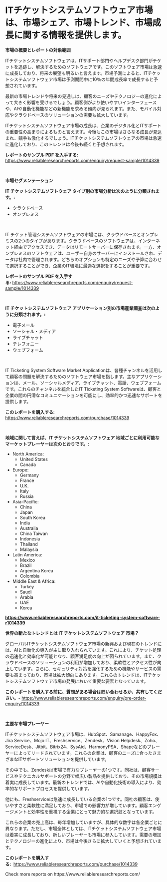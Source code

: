<p><h1>ITチケットシステムソフトウェア市場は、市場シェア、市場トレンド、市場成長に関する情報を提供します。</h1></p><p><strong>市場の概要とレポートの対象範囲</strong></p>
<p><p>ITチケットシステムソフトウェアは、ITサポート部門やヘルプデスク部門がチケットを追跡し、解決するためのソフトウェアです。このソフトウェア市場は急速に成長しており、将来の展望も明るいと言えます。市場予測によると、ITチケットシステムソフトウェア市場は予測期間中に10％の年間成長率で成長すると予想されています。</p><p>最新の市場トレンドや将来の見通しは、顧客のニーズやテクノロジーの進化によって大きく影響を受けるでしょう。顧客側がより使いやすいインターフェースや、AIや自動化機能などの新機能を求める傾向が見られます。また、モバイル対応やクラウドベースのソリューションの需要も拡大しています。</p><p>ITチケットシステムソフトウェア市場の成長は、企業のデジタル化とITサポートの重要性の高まりによるものと言えます。今後もこの市場はさらなる成長が見込まれ、競争も激化するでしょう。ITチケットシステムソフトウェアの市場は急速に進化しており、このトレンドは今後も続くと予想されます。</p></p>
<p><strong>レポートのサンプル PDF を入手する:</strong> <a href="https://www.reliableresearchreports.com/enquiry/request-sample/1014339">https://www.reliableresearchreports.com/enquiry/request-sample/1014339</a></p>
<p>&nbsp;</p>
<p><strong>市場セグメンテーション</strong></p>
<p><strong>IT チケットシステムソフトウェア タイプ別の市場分析は次のように分類されます。:</strong></p>
<p><ul><li>クラウドベース</li><li>オンプレミス</li></ul></p>
<p>&nbsp;</p>
<p><p>IT チケット管理システムソフトウェアの市場には、クラウドベースとオンプレミスの2つのタイプがあります。クラウドベースのソフトウェアは、インターネット経由でアクセスでき、データはリモートサーバーに保存されます。一方、オンプレミスのソフトウェアは、ユーザー自身のサーバーにインストールされ、データは社内で管理されます。どちらのオプションも特定のニーズや予算に合わせて選択することができ、企業のIT環境に最適な選択をすることが重要です。</p></p>
<p><strong>レポートのサンプル PDF を入手する:</strong>&nbsp;<a href="https://www.reliableresearchreports.com/enquiry/request-sample/1014339">https://www.reliableresearchreports.com/enquiry/request-sample/1014339</a></p>
<p>&nbsp;</p>
<p><strong> IT チケットシステムソフトウェア アプリケーション別の市場産業調査は次のように分類されます。:</strong></p>
<p><ul><li>電子メール</li><li>ソーシャル・メディア</li><li>ライブチャット</li><li>テレフォニー</li><li>ウェブフォーム</li></ul></p>
<p>&nbsp;</p>
<p><p>IT Ticketing System Software Market Applicationは、各種チャンネルを活用して顧客の問題を解決するためのソフトウェア市場を指します。主なアプリケーションは、メール、ソーシャルメディア、ライブチャット、電話、ウェブフォームです。これらのチャンネルを統合したIT Ticketing System Softwareは、顧客と企業の間の円滑なコミュニケーションを可能にし、効率的かつ迅速なサポートを提供します。</p></p>
<p><strong>このレポートを購入する:</strong>&nbsp; <a href="https://www.reliableresearchreports.com/purchase/1014339">https://www.reliableresearchreports.com/purchase/1014339</a></p>
<p>&nbsp;</p>
<p><strong>地域に関して言えば、IT チケットシステムソフトウェア 地域ごとに利用可能なマーケットプレーヤーは次のとおりです。:</strong></p>
<p><ul>
    <li>
        North America:
        <ul>
            <li>United States</li>
            <li>Canada</li>
        </ul>
    </li>
    <li>
        Europe:
        <ul>
            <li>Germany</li>
            <li>France</li>
            <li>U.K.</li>
            <li>Italy</li>
            <li>Russia</li>
        </ul>
    </li>
    <li>
        Asia-Pacific:
        <ul>
            <li>China</li>
            <li>Japan</li>
            <li>South Korea</li>
            <li>India</li>
            <li>Australia</li>
            <li>China Taiwan</li>
            <li>Indonesia</li>
            <li>Thailand</li>
            <li>Malaysia</li>
        </ul>
    </li>
    <li>
        Latin America:
        <ul>
            <li>Mexico</li>
            <li>Brazil</li>
            <li>Argentina Korea</li>
            <li>Colombia</li>
        </ul>
    </li>
    <li>
        Middle East & Africa:
        <ul>
            <li>Turkey</li>
            <li>Saudi</li>
            <li>Arabia</li>
            <li>UAE</li>
            <li>Korea</li>
        </ul>
    </li>
    </ul></p>
<p><strong><a href="https://www.reliableresearchreports.com/it-ticketing-system-software-r1014339">https://www.reliableresearchreports.com/it-ticketing-system-software-r1014339</a></strong>&nbsp;</p>
<p><strong>世界の新たなトレンドとは IT チケットシステムソフトウェア 市場？</strong></p>
<p><p>グローバルITチケットシステムソフトウェア市場の新興および現在のトレンドには、AIと自動化の導入が主に取り入れられています。これにより、チケット処理の迅速化と効率化が可能となり、顧客満足度の向上が図られています。また、クラウドベースのソリューションの利用が増加しており、柔軟性とアクセス性が向上しています。さらに、セキュリティ対策を強化するための機能やサービスの需要も高まっており、市場は拡大傾向にあります。これらのトレンドは、ITチケットシステムソフトウェア市場の発展において重要な要素となっています。</p></p>
<p><strong>このレポートを購入する前に、質問がある場合は問い合わせるか、共有してください。</strong>- <a href="https://www.reliableresearchreports.com/enquiry/pre-order-enquiry/1014339">https://www.reliableresearchreports.com/enquiry/pre-order-enquiry/1014339</a></p>
<p>&nbsp;</p>
<p><strong>主要な市場プレーヤー</strong></p>
<p><p>ITチケットシステムソフトウェア市場は、HubSpot、Samanage、HappyFox、Jira Service、Mojo IT、Freshservice、Zendesk、Vision Helpdesk、Zoho、ServiceDesk、Jitbit、Bitrix24、SysAid、HarmonyPSA、Shapeなどのプレーヤーによってリードされています。これらの企業は、顧客のニーズに合ったさまざまなITサポートソリューションを提供しています。</p><p>その中でも、Zendeskは市場で有力なプレーヤーの1つです。同社は、顧客サービスやテクニカルサポートの分野で幅広い製品を提供しており、その市場規模は着実に成長しています。最新のトレンドでは、AIや自動化技術の導入により、効率的なサポートプロセスを提供しています。</p><p>他にも、Freshserviceは急速に成長している企業の1つです。同社の顧客は、使いやすさと柔軟性に満足しており、市場での影響力が増しています。顧客エンゲージメントと効率性を重視する企業にとって魅力的な選択肢となっています。</p><p>これらの企業の売上高は、毎年増加していますが、具体的な数字は各企業ごとに異なります。ただし、市場全体としては、ITチケットシステムソフトウェア市場は着実に成長しており、新しいプレーヤーも市場に参入しています。需要の増加とテクノロジーの進化により、市場は今後さらに拡大していくと予想されています。</p></p>
<p><strong>このレポートを購入する:</strong>&nbsp;&nbsp;<a href="https://www.reliableresearchreports.com/purchase/1014339">https://www.reliableresearchreports.com/purchase/1014339</a></p>
<p>Check more reports on https://www.reliableresearchreports.com/</p>